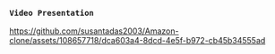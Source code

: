 ### `Video Presentation`

https://github.com/susantadas2003/Amazon-clone/assets/108657718/dca603a4-8dcd-4e5f-b972-cb45b34555ad
